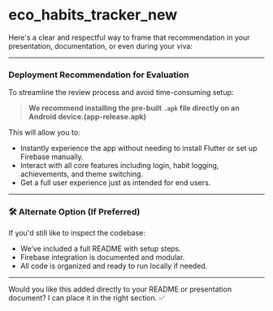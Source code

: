 # eco_habits_tracker_new

Here's a clear and respectful way to frame that recommendation in your presentation, documentation, or even during your viva:

---

###  Deployment Recommendation for Evaluation

To streamline the review process and avoid time-consuming setup:

> **We recommend installing the pre-built `.apk` file directly on an Android device.(app-release.apk)**

This will allow you to:

* Instantly experience the app without needing to install Flutter or set up Firebase manually.
* Interact with all core features including login, habit logging, achievements, and theme switching.
* Get a full user experience just as intended for end users.

---

### 🛠 Alternate Option (If Preferred)

If you'd still like to inspect the codebase:

* We’ve included a full README with setup steps.
* Firebase integration is documented and modular.
* All code is organized and ready to run locally if needed.

---

Would you like this added directly to your README or presentation document? I can place it in the right section. ✅
